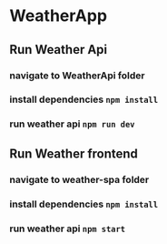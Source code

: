 # WeatherApp


## Run Weather Api

### navigate to WeatherApi folder
### install dependencies `npm install`
### run weather api `npm run dev`


## Run Weather frontend

### navigate to weather-spa folder
### install dependencies `npm install`
### run weather api `npm start`